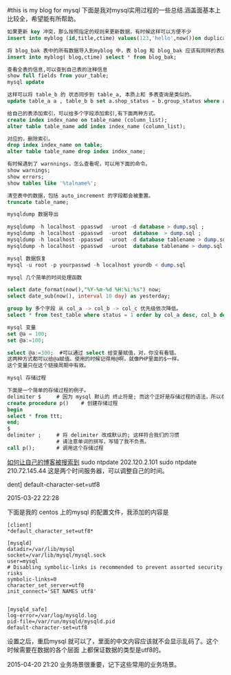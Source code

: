 #this is my blog for mysql
下面是我对mysql实用过程的一些总结.涵盖面基本上比较全，希望能有所帮助。

```sql
如果更新 key 冲突，那么按照指定的规则来更新数据，有时候这样可以方便不少
insert into myblog (id,title,ctime) values(123,'hello',now())on duplicate key update title=values(title),ctime=values(ctime);

将 blog_bak 表中的所有数据导入到myblog 中，表 blog 和 blog_bak 应该有同样的表结构
insert into myblog( blog,ctime) select * from blog_bak;

查看全表的信息,可以查到自己表的注释信息
show full fields from your_table;
mysql update

这样可以将 table_b 的 状态同步到 table_a, 本质上和 多表查询是类似的。
update table_a a , table_b b set a.shop_status = b.group_status where a.shop_id = b.shop_id;

给自己的表添加索引，可以给多个字段添加索引,有下面两种方式。
create index index_name on table_name (column_list);
alter table table_name add index index_name (column_list);

对应的，删除索引。
drop index index_name on table;
alter table table_name drop index index_name;

有时候遇到了 warnnings，怎么查看呢，可以用下面的命令。
show warnings;
show errors;
show tables like '%talname%';

清空表中的数据，包括 auto_increment 的字段都会被重置。
truncate table_name;

mysqldump 数据导出

mysqldump -h localhost -ppasswd  -uroot -d database > dump.sql ;            // 只导出数据库的结构
mysqldump -h localhost -ppasswd  -uroot  database  > dump.sql ;             // 导出数据库的结构和所有的数据
mysqldump -h localhost -ppasswd  -uroot -d database tablename > dump.sql ;  // 只导出表结构
mysqldump -h localhost -ppasswd  -uroot  database tablename > dump.sql ;    // 导出表结构和表中的数据

mysql 数据恢复
mysql -u root -p yourpasswd -h localhost yourdb < dump.sql                  // 将dump.sql 导出入到你的数据库

mysql 几个简单的时间处理函数

select date_format(now(),"%Y-%m-%d %H:%i:%s") now;
select date_sub(now(), interval 10 day) as yesterday;                       // 请不要吧 day 写成 days ，month , hour 同理。

group by 多个字段 从 col_a -> col_b -> col_c 优先级依次降低。
select * from test_table where status = 1 order by col_a desc, col_b desc, col_c asc limit 100;

mysql 变量
set @a = 100;
set @a:=100;

select @a:=300;  #可以通过 select 给变量赋值，对，你没有看错。
这两种方式都可以给@a赋值。使用的时候记得用@啊，就像PHP里面的$一样。
这个变量只在这个链接周期中有效。

mysql 存储过程

下面是一个简单的存储过程的例子。
delimiter $     # 因为 mysql 默认的 终止符是; 而这个正好是存储过程的语法，所以在编写存储过程之前，先将 delimiter 改成 $
create procedure p()    # 创建存储过程
begin
select * from ttt;
end;
$
delimiter ;     # 将 delimiter 改成默认的; 这样符合我们的习惯
                # 请注意单词的拼写，写错了我不负责。
call p();       # 调用这个存储过程

```

[如何让自己的博客被搜索到](http://blog.163.com/changying_qiu/blog/static/1229782832010213066873/)
sudo ntpdate 202.120.2.101
sudo ntpdate 210.72.145.44
这是两个时间服务器，可以调整自己的时间。

dent]
default-character-set=utf8

2015-03-22 22:28

下面是我的 centos 上的mysql 的配置文件，我添加的内容是 
```
[client]
*default_character_set=utf8*

[mysqld]
datadir=/var/lib/mysql
socket=/var/lib/mysql/mysql.sock
user=mysql
# Disabling symbolic-links is recommended to prevent assorted security risks
symbolic-links=0
character_set_server=utf8
init_connect='SET NAMES utf8'


[mysqld_safe]
log-error=/var/log/mysqld.log
pid-file=/var/run/mysqld/mysqld.pid
default-character-set=utf8
```
设置之后，重启mysql 就可以了，里面的中文内容应该就不会显示乱码了。这个时候需要在数据的各个层面
上都保证数据的类型是utf8的。

2015-04-20 21:20
业务场景很重要，记下这些常用的业务场景。


